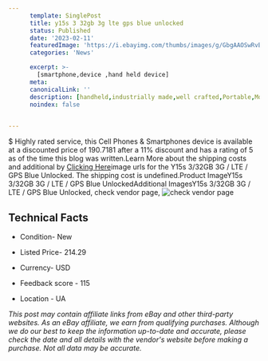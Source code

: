```yaml
---
      template: SinglePost
      title: y15s 3 32gb 3g lte gps blue unlocked
      status: Published
      date: '2023-02-11'
      featuredImage: 'https://i.ebayimg.com/thumbs/images/g/GbgAAOSwRvBjUVq-/s-l225.jpg'
      categories: 'News'

      excerpt: >-
        [smartphone,device ,hand held device]
      meta:
      canonicalLink: ''
      description: [handheld,industrially made,well crafted,Portable,Mobile,Compact,Convenient,Lightweight,Maneuverable,Man-portable,Miniature,Carriable,Hand-held,Light,Holdable,Transportable,Mobile device,Pocket-sized,On-the-go,Wireless,Cordless,Compact size,Convenient size, smartphone,device ,hand held device]
      noindex: false

        
---
```

$
    Highly rated service, this Cell Phones & Smartphones device is available at a discounted price of 190.7181 after a 11% discount and has a rating of 5 as of the time this blog was written.Learn More about the shipping costs and additional by [Clicking Here](https://www.ebay.com/itm/285133694115?hash=item42634ae4a3%3Ag%3AGbgAAOSwRvBjUVq-&amdata=enc%3AAQAHAAAA4ICivDC%2FdbxQv5CX5W7eBcDpyrUav3cAhS6zI9UvWfL9YbB2VwgNXcaPR8sLow9C9UpcMuAsQtV1efDsDw%2FVgTB7GmPW8fXjMXD2BWLcdAbUwjsVU7kofoBzYG3qzmeyjCC7u1%2FfBvNbS%2Bafn9nwsg2ZHbCu%2FxdxrXlB1yLFNimASFqgYkrtbkLBOjwB6oDR%2BlajJPxaLx2wbVDnAQvqKw2%2Bp%2FOWdxfWfhLRKM4D6CEmJ6u6E5tloLDG1Sn8TigEutaQNQ5WfHL959w0U4gX1Yi5%2BcAvmWVTdXZV3be11ozU&mkevt=1&mkcid=1&mkrid=711-53200-19255-0&campid=%253CePNCampaignId%253E&customid=%253CreferenceId%253E&toolid=10049)image urls for the Y15s 3/32GB 3G / LTE / GPS Blue Unlocked. The shipping cost is undefined.Product ImageY15s 3/32GB 3G / LTE / GPS Blue UnlockedAdditional ImagesY15s 3/32GB 3G / LTE / GPS Blue Unlocked, check vendor page, ![check vendor page](https://origin-galleryplus.ebayimg.com/ws/web/285133694115_2_0_1/225x225.jpg,https://origin-galleryplus.ebayimg.com/ws/web/285133694115_3_0_1/225x225.jpg)
    
    

 ## Technical Facts 



     
      

 - Condition- New 


      

 - Listed Price- 214.29 


      

 - Currency- USD 


      

 - Feedback score - 115 


      

 - Location - UA 


      
      

 *_This post may contain affiliate links from eBay and other third-party websites. As an eBay affiliate, we earn from qualifying purchases. Although we do our best to keep the information up-to-date and accurate, please check the date and all details with the vendor's website before making a purchase. Not all data may be accurate._*



    
    
    
    
    